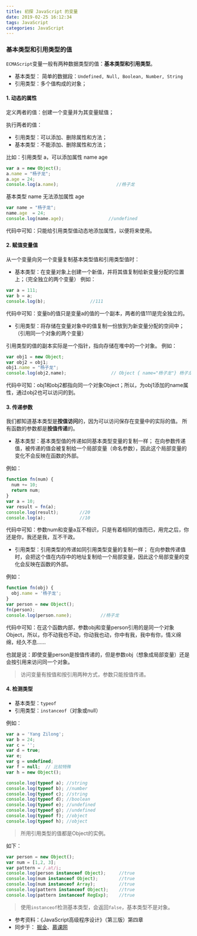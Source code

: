 ```yaml
---
title: 初探 JavaScript 的变量
date: 2019-02-25 16:12:34
tags: JavaScript
categories: JavaScript
---
```

### 基本类型和引用类型的值
<!--more-->

`ECMAScript`变量一般有两种数据类型的值：**基本类型和引用类型**。
* 基本类型： 简单的数据段：`Undefined, Null, Boolean, Number, String`
* 引用类型：多个值构成的对象；

#### 1. 动态的属性

定义两者的值：创建一个变量并为其变量赋值；

执行两者的值：
* 引用类型：可以添加、删除属性和方法；
* 基本类型：不能添加、删除属性和方法；

比如：引用类型 a，可以添加属性 name age
```javascript
var a = new Object();
a.name = "杨子龙";
a.age = 24;
console.log(a.name);                      //杨子龙
```
基本类型 name 无法添加属性 age 
```javascript
var name = "杨子龙";
name.age  = 24;
console.log(name.age);                 //undefined
```
代码中可知：只能给引用类型值动态地添加属性，以便将来使用。

#### 2. 赋值变量值

从一个变量向另一个变量复制基本类型值和引用类型值时：

* 基本类型：在变量对象上创建一个新值，并将其值复制给新变量分配的位置上；（完全独立的两个变量）
例如：

```JavaScript
var a = 111;
var b = a;
console.log(b);                 //111
```
代码中可知：变量b的值只是变量a的值的一个副本，两者的值111是完全独立的。

* 引用类型：将存储在变量对象中的值复制一份放到为新变量分配的空间中；（引用同一个对象的两个变量）

引用类型的值的副本实际是一个指针，指向存储在堆中的一个对象。
例如：
```JavaScript
var obj1 = new Object;
var obj2 = obj1;
obj1.name = "杨子龙";
console.log(obj2,name);                 // Object { name="杨子龙"} 杨子龙
```
代码中可知：obj1和obj2都指向同一个对象Object；所以，为obj1添加的name属性，通过obj2也可以访问的到。

#### 3. 传递参数

我们都知道基本类型是**按值访问**的，因为可以访问保存在变量中的实际的值。
所有函数的参数都是**按值传递**的。

* 基本类型：基本类型值的传递如同基本类型变量的复制一样；
在向参数传递值，被传递的值会被复制给一个局部变量（命名参数），因此这个局部变量的变化不会反映在函数的外部。

例如：

```JavaScript
function fn(num) {
  num += 10;
  return num;
}
var a = 10;
var result = fn(a);
console.log(result);        //20
console.log(a);             //10
```
代码中可知：参数num和变量a互不相识，只是有着相同的值而已，用完之后，你还是你，我还是我，互不干政。

* 引用类型：引用类型的传递如同引用类型变量的复制一样；
在向参数传递值时，会把这个值在内存中的地址复制给一个局部变量，因此这个局部变量的变化会反映在函数的外部。

例如：
```JavaScript
function fn(obj) {
  obj.name = '杨子龙';
}
var person = new Object();
fn(person);
console.log(person.name);           //杨子龙
```
代码中可知：在这个函数内部，参数obj和变量person引用的是同一个对象Object，所以，你不动我也不动，你动我也动，你中有我，我中有你，情义绵绵，经久不息……

也就是说：即使变量person是按值传递的，但是参数obj（想象成局部变量）还是会按引用来访问同一个对象。
>  访问变量有按值和按引用两种方式，参数只能按值传递。

#### 4. 检测类型
* 基本类型：`typeof`
* 引用类型：`instanceof`（对象或null）

例如：

```JavaScript
var a = 'Yang Zilong';
var b = 24;
var c = '';
var d = true;
var e;
var g = undefined;
var f = null;  // 比较特殊
var h = new Object();

console.log(typeof a); //string
console.log(typeof b); //number 
console.log(typeof c); //string
console.log(typeof d); //boolean
console.log(typeof e); //undefined
console.log(typeof g); //undefined
console.log(typeof f); //object
console.log(typeof h); //object
```
> 所用引用类型的值都是Object的实例。

如下：
```JavaScript
var person = new Object();
var num = [1,2, 3];
var pattern = /.at/i;
console.log(person instanceof Object);     //true
console.log(num instanceof Object);        //true
console.log(num instanceof Array);         //true
console.log(pattern instanceof Object);    //true
console.log(pattern instanceof RegExp);    //true
```
> 使用`instanceof`检测基本类型，会返回`false`，基本类型不是对象。

* 参考资料：《JavaScript高级程序设计》（第三版）第四章
* 同步于： [掘金](https://juejin.im/post/5c73a28cf265da2de52d9390)、[慕课网](https://www.imooc.com/article/280082)